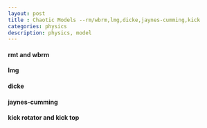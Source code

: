 ```yaml
---
layout: post
title : Chaotic Models --rm/wbrm,lmg,dicke,jaynes-cumming,kick
categories: physics
description: physics, model
---
```


#### rmt and wbrm


#### lmg


#### dicke


#### jaynes-cumming 



#### kick rotator and kick top

